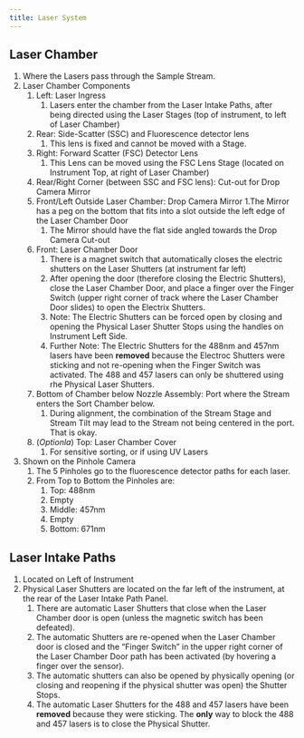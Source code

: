 ```yaml
---
title: Laser System
---
```





<!-- Reference Links -->
<!-- Usage -->
<!-- [img-label]: ./assets/filename.png -->
<!-- ![Caption Text][img-label] -->
<!-- Assets -->

<!-- URLs -->

<!-- End Ref Links -->


## Laser Chamber

1. Where the Lasers pass through the Sample Stream.
2. Laser Chamber Components
    1. Left: Laser Ingress
        1. Lasers enter the chamber from the Laser Intake Paths, after being directed using the Laser Stages (top of instrument, to left of Laser Chamber)
    2. Rear: Side-Scatter (SSC) and Fluorescence detector lens
        1. This lens is fixed and cannot be moved with a Stage.
    3. Right: Forward Scatter (FSC) Detector Lens
        1. This Lens can be moved using the FSC Lens Stage (located on Instrument Top, at right of Laser Chamber)
    4. Rear/Right Corner (between SSC and FSC lens): Cut-out for Drop Camera Mirror
    5. Front/Left Outside Laser Chamber: Drop Camera Mirror
        1.The Mirror has a peg on the bottom that fits into a slot outside the left edge of the Laser Chamber Door
        1. The Mirror should have the flat side angled towards the Drop Camera Cut-out
    6. Front: Laser Chamber Door
        1. There is a magnet switch that automatically closes the electric shutters on the Laser Shutters (at instrument far left)
        2. After opening the door (therefore closing the Electric Shutters), close the Laser Chamber Door, and place a finger over the Finger Switch (upper right corner of track where the Laser Chamber Door slides) to open the Electrix Shutters. 
        3. Note: The Electric Shutters can be forced open by closing and opening the Physical Laser Shutter Stops using the handles on Instrument Left Side.
        4. Further Note: The Electric Shutters for the 488nm and 457nm lasers have been **removed** because the Electroc Shutters were sticking and not re-opening when the Finger Switch was activated. The 488 and 457 lasers can only be shuttered using rhe Physical Laser Shutters.
    7. Bottom of Chamber below Nozzle Assembly: Port where the Stream enters the Sort Chamber below.
        1. During alignment, the combination of the Stream Stage and Stream Tilt may lead to the Stream not being centered in the port. That is okay.
    8. (*Optionla*) Top: Laser Chamber Cover
        1. For sensitive sorting, or if using UV Lasers
3. Shown on the Pinhole Camera
    1. The 5 Pinholes go to the fluorescence detector paths for each laser.
    2. From Top to Bottom the Pinholes are:
        1. Top: 488nm
        2. Empty
        3. Middle: 457nm
        4. Empty
        5. Bottom: 671nm

## Laser Intake Paths

1. Located on Left of Instrument
2. Physical Laser Shutters are located on the far left of the instrument, at the rear of the Laser Intake Path Panel.
    1. There are automatic Laser Shutters that close when the Laser Chamber door is open (unless the magnetic switch has been defeated).
    2. The automatic Shutters are re-opened when the Laser Chamber door is closed and the “Finger Switch” in the upper right corner of the Laser Chamber Door path has been activated (by hovering a finger over the sensor).
    3. The automatic shutters can also be opened by physically opening (or closing and reopening if the physical shutter was open) the Shutter Stops.
    4. The automatic Laser Shutters for the 488 and 457 lasers have been **removed** because they were sticking. The **only** way to block the 488 and 457 lasers is to close the Physical Shutter.